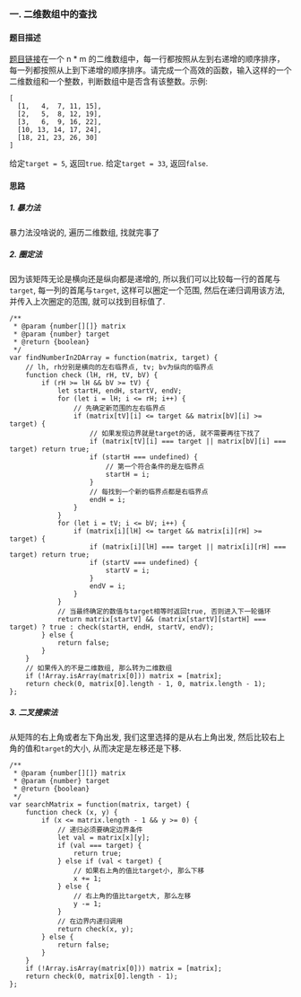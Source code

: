 ### 一. 二维数组中的查找
#### 题目描述
[题目链接](https://leetcode-cn.com/problems/er-wei-shu-zu-zhong-de-cha-zhao-lcof)在一个 n * m 的二维数组中，每一行都按照从左到右递增的顺序排序，每一列都按照从上到下递增的顺序排序。请完成一个高效的函数，输入这样的一个二维数组和一个整数，判断数组中是否含有该整数。示例:
```
[
  [1,   4,  7, 11, 15],
  [2,   5,  8, 12, 19],
  [3,   6,  9, 16, 22],
  [10, 13, 14, 17, 24],
  [18, 21, 23, 26, 30]
]
```
给定`target = 5`, 返回`true`.
给定`target = 33`, 返回`false`.

#### 思路
##### 1. 暴力法
暴力法没啥说的, 遍历二维数组, 找就完事了

##### 2. 圈定法
因为该矩阵无论是横向还是纵向都是递增的, 所以我们可以比较每一行的首尾与`target`, 每一列的首尾与`target`, 这样可以圈定一个范围, 然后在递归调用该方法, 并传入上次圈定的范围, 就可以找到目标值了.
```
/**
 * @param {number[][]} matrix
 * @param {number} target
 * @return {boolean}
 */
var findNumberIn2DArray = function(matrix, target) {
    // lh, rh分别是横向的左右临界点, tv; bv为纵向的临界点
    function check (lH, rH, tV, bV) {
        if (rH >= lH && bV >= tV) {
            let startH, endH, startV, endV;
            for (let i = lH; i <= rH; i++) {
                // 先确定新范围的左右临界点
                if (matrix[tV][i] <= target && matrix[bV][i] >= target) {
                    // 如果发现边界就是target的话, 就不需要再往下找了
                    if (matrix[tV][i] === target || matrix[bV][i] === target) return true;
                    if (startH === undefined) {
                        // 第一个符合条件的是左临界点
                        startH = i;
                    }
                    // 每找到一个新的临界点都是右临界点
                    endH = i;
                }
            }
            for (let i = tV; i <= bV; i++) {
                if (matrix[i][lH] <= target && matrix[i][rH] >= target) {
                    if (matrix[i][lH] === target || matrix[i][rH] === target) return true;
                    if (startV === undefined) {
                        startV = i;
                    }
                    endV = i;
                }
            }
            // 当最终确定的数值与target相等时返回true, 否则进入下一轮循环
            return matrix[startV] && (matrix[startV][startH] === target) ? true : check(startH, endH, startV, endV);
        } else {
            return false;
        }
    }
    // 如果传入的不是二维数组, 那么转为二维数组
    if (!Array.isArray(matrix[0])) matrix = [matrix];
    return check(0, matrix[0].length - 1, 0, matrix.length - 1);
};
```
##### 3. 二叉搜索法
从矩阵的右上角或者左下角出发, 我们这里选择的是从右上角出发, 然后比较右上角的值和`target`的大小, 从而决定是左移还是下移.
```
/**
 * @param {number[][]} matrix
 * @param {number} target
 * @return {boolean}
 */
var searchMatrix = function(matrix, target) {
    function check (x, y) {
        if (x <= matrix.length - 1 && y >= 0) {
            // 递归必须要确定边界条件
            let val = matrix[x][y];
            if (val === target) {
                return true;
            } else if (val < target) {
                // 如果右上角的值比target小, 那么下移
                x += 1;
            } else {
                // 右上角的值比target大, 那么左移
                y -= 1;
            }
            // 在边界内递归调用
            return check(x, y);
        } else {
            return false;
        }
    }
    if (!Array.isArray(matrix[0])) matrix = [matrix];
    return check(0, matrix[0].length - 1);
};
```